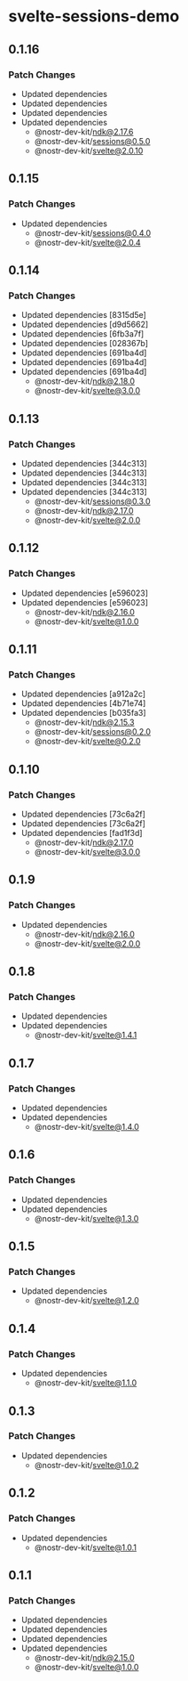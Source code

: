 # svelte-sessions-demo

## 0.1.16

### Patch Changes

- Updated dependencies
- Updated dependencies
- Updated dependencies
- Updated dependencies
    - @nostr-dev-kit/ndk@2.17.6
    - @nostr-dev-kit/sessions@0.5.0
    - @nostr-dev-kit/svelte@2.0.10

## 0.1.15

### Patch Changes

- Updated dependencies
    - @nostr-dev-kit/sessions@0.4.0
    - @nostr-dev-kit/svelte@2.0.4

## 0.1.14

### Patch Changes

- Updated dependencies [8315d5e]
- Updated dependencies [d9d5662]
- Updated dependencies [6fb3a7f]
- Updated dependencies [028367b]
- Updated dependencies [691ba4d]
- Updated dependencies [691ba4d]
- Updated dependencies [691ba4d]
    - @nostr-dev-kit/ndk@2.18.0
    - @nostr-dev-kit/svelte@3.0.0

## 0.1.13

### Patch Changes

- Updated dependencies [344c313]
- Updated dependencies [344c313]
- Updated dependencies [344c313]
- Updated dependencies [344c313]
    - @nostr-dev-kit/sessions@0.3.0
    - @nostr-dev-kit/ndk@2.17.0
    - @nostr-dev-kit/svelte@2.0.0

## 0.1.12

### Patch Changes

- Updated dependencies [e596023]
- Updated dependencies [e596023]
    - @nostr-dev-kit/ndk@2.16.0
    - @nostr-dev-kit/svelte@1.0.0

## 0.1.11

### Patch Changes

- Updated dependencies [a912a2c]
- Updated dependencies [4b71e74]
- Updated dependencies [b035fa3]
    - @nostr-dev-kit/ndk@2.15.3
    - @nostr-dev-kit/sessions@0.2.0
    - @nostr-dev-kit/svelte@0.2.0

## 0.1.10

### Patch Changes

- Updated dependencies [73c6a2f]
- Updated dependencies [73c6a2f]
- Updated dependencies [fad1f3d]
    - @nostr-dev-kit/ndk@2.17.0
    - @nostr-dev-kit/svelte@3.0.0

## 0.1.9

### Patch Changes

- Updated dependencies
    - @nostr-dev-kit/ndk@2.16.0
    - @nostr-dev-kit/svelte@2.0.0

## 0.1.8

### Patch Changes

- Updated dependencies
- Updated dependencies
    - @nostr-dev-kit/svelte@1.4.1

## 0.1.7

### Patch Changes

- Updated dependencies
- Updated dependencies
    - @nostr-dev-kit/svelte@1.4.0

## 0.1.6

### Patch Changes

- Updated dependencies
- Updated dependencies
    - @nostr-dev-kit/svelte@1.3.0

## 0.1.5

### Patch Changes

- Updated dependencies
    - @nostr-dev-kit/svelte@1.2.0

## 0.1.4

### Patch Changes

- Updated dependencies
    - @nostr-dev-kit/svelte@1.1.0

## 0.1.3

### Patch Changes

- Updated dependencies
    - @nostr-dev-kit/svelte@1.0.2

## 0.1.2

### Patch Changes

- Updated dependencies
    - @nostr-dev-kit/svelte@1.0.1

## 0.1.1

### Patch Changes

- Updated dependencies
- Updated dependencies
- Updated dependencies
- Updated dependencies
    - @nostr-dev-kit/ndk@2.15.0
    - @nostr-dev-kit/svelte@1.0.0
